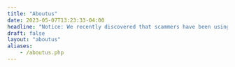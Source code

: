 ```yaml
---
title: "Aboutus"
date: 2023-05-07T13:23:33-04:00
headline: "Notice: We recently discovered that scammers have been using our company’s name and logo. Please always text us at our official phone number: 416-839-2782."
draft: false
layout: "aboutus"
aliases:
    - /aboutus.php
---
```


